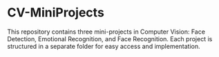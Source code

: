 # CV-MiniProjects
This repository contains three mini-projects in Computer Vision: Face Detection, Emotional Recognition, and Face Recognition. Each project is structured in a separate folder for easy access and implementation.
